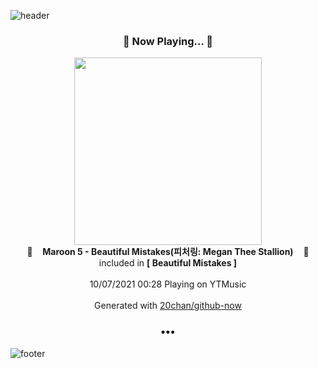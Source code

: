 ![header](https://capsule-render.vercel.app/api?type=wave&height=170&section=header&text=Hi.%20I'm%20SHIFT&fontColor=090707&fontAlignX=45&fontAlignY=65&fontSize=100)

<h3 align="center">🎵 Now Playing... 🎵</h3>
<p align="center">
  <a href="https://music.youtube.com/watch?v=Dt_q4qn91QM">
    <img width="300" src="https://lh3.googleusercontent.com/NHC6cLIKCWldR6xe8xMpUDinhPjgi325oHWN8SismmreTbQm123SVpZ-Wtm7qIS4_AHLPYYvLSa31IvE">
  </a>
  <br>
  🎵&nbsp&nbsp&nbsp <b>Maroon 5 - Beautiful Mistakes(피처링: Megan Thee Stallion)</b> &nbsp&nbsp&nbsp🎵
  <br>
  included in <b>[ Beautiful Mistakes ]</b>
  
  <br />
  <br />
  10/07/2021 00:28 Playing on YTMusic
  <br />
  <br />
  Generated with <a href="https://github.com/20chan/github-now">20chan/github-now</a>
</p>

<h3 align="center">•••</h3>

![footer](https://capsule-render.vercel.app/api?type=wave&height=150&section=footer)
